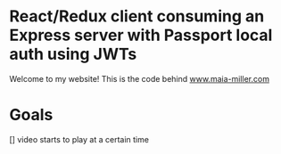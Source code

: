 # React/Redux client consuming an Express server with Passport local auth using JWTs

Welcome to my website! This is the code behind www.maia-miller.com

# Goals
[] video starts to play at a certain time
